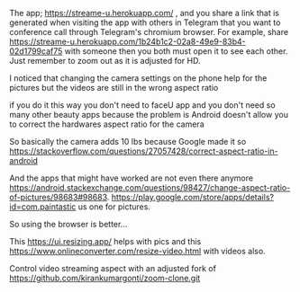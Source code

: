 The app; https://streame-u.herokuapp.com/ ,
and you share a link that is generated when visiting the app with others in Telegram that you want to conference call through Telegram's chromium browser.
For example, share  https://streame-u.herokuapp.com/1b24b1c2-02a8-49e9-83b4-02d1799caf75 with someone then you both must open it to see each other.
Just remember to zoom out as it is adjusted for HD.

I noticed that changing the camera settings on the phone help for the pictures but the videos are still in the wrong aspect ratio

if you do it this way you don't need to faceU app and you don't need so many other beauty apps because the problem is Android doesn't allow you to correct the hardwares aspect ratio for the camera

So basically the camera adds 10 lbs because Google made it so https://stackoverflow.com/questions/27057428/correct-aspect-ratio-in-android

And the apps that might have worked are not even there anymore https://android.stackexchange.com/questions/98427/change-aspect-ratio-of-pictures/98683#98683. https://play.google.com/store/apps/details?id=com.paintastic us one for pictures.

So using the browser is better...

This https://ui.resizing.app/ helps with pics and this https://www.onlineconverter.com/resize-video.html with videos also.

Control video streaming aspect with an adjusted fork of https://github.com/kirankumargonti/zoom-clone.git
